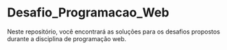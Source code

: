 # Desafio_Programacao_Web
Neste repositório, você encontrará as soluções para os desafios propostos durante a disciplina de programação web. 

